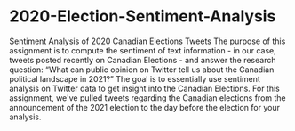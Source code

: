 # 2020-Election-Sentiment-Analysis
Sentiment Analysis of 2020 Canadian Elections Tweets
The purpose of this assignment is to compute the sentiment of text information - in our case, tweets posted recently on Canadian Elections - and answer the research question: “What can public opinion on Twitter tell us about the Canadian political landscape in 2021?” The goal is to essentially use sentiment analysis on Twitter data to get insight into the Canadian Elections. For this assignment, we've pulled tweets regarding the Canadian elections from the announcement of the 2021 election to the day before the election for your analysis.
